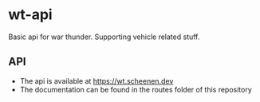 # wt-api
Basic api for war thunder. Supporting vehicle related stuff.
## API
- The api is available at https://wt.scheenen.dev
- The documentation can be found in the routes folder of this repository
